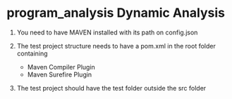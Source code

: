 # program_analysis Dynamic Analysis 

1) You need to have MAVEN installed with its path on config.json
   
2) The test project structure needs to have a pom.xml in the root folder containing
   - Maven Compiler Plugin
   - Maven Surefire Plugin

3) The test project should have the test folder outside the src folder
